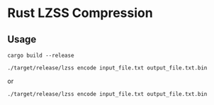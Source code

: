 # Rust LZSS Compression

## Usage

`cargo build --release`

`./target/release/lzss encode input_file.txt output_file.txt.bin`

or

`./target/release/lzss encode input_file.txt output_file.txt.bin`
